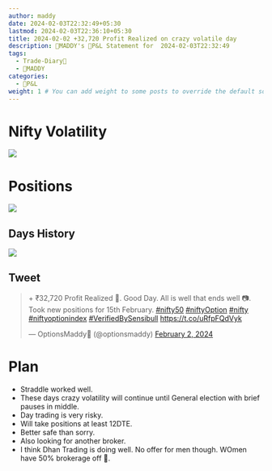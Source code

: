 ```yaml
---
author: maddy
date: 2024-02-03T22:32:49+05:30
lastmod: 2024-02-03T22:36:10+05:30
title: 2024-02-02 +32,720 Profit Realized on crazy volatile day
description: 🧔MADDY's 💸P&L Statement for  2024-02-03T22:32:49
tags:
  - Trade-Diary📗
  - 🧔MADDY
categories:
  - 💸P&L
weight: 1 # You can add weight to some posts to override the default sorting (date descending)
---
```


# Nifty Volatility

![](https://i.imgur.com/FnlN4ie.png)

# Positions

![](https://i.imgur.com/YcrzOmK.png)

## Days History

![](https://i.imgur.com/42OU2Mu.png)

## Tweet

<blockquote class="twitter-tweet"><p lang="en" dir="ltr">+ ₹32,720 Profit Realized 🙂. Good Day. All is well that ends well 📷. Took new positions for 15th February. <a href="https://twitter.com/hashtag/nifty50?src=hash&amp;ref_src=twsrc%5Etfw">#nifty50</a> <a href="https://twitter.com/hashtag/niftyOption?src=hash&amp;ref_src=twsrc%5Etfw">#niftyOption</a> <a href="https://twitter.com/hashtag/nifty?src=hash&amp;ref_src=twsrc%5Etfw">#nifty</a> <a href="https://twitter.com/hashtag/niftyoptionindex?src=hash&amp;ref_src=twsrc%5Etfw">#niftyoptionindex</a> <a href="https://twitter.com/hashtag/VerifiedBySensibull?src=hash&amp;ref_src=twsrc%5Etfw">#VerifiedBySensibull</a> <a href="https://t.co/uRfpFQdVyk">https://t.co/uRfpFQdVyk</a></p>&mdash; OptionsMaddy🍥 (@optionsmaddy) <a href="https://twitter.com/optionsmaddy/status/1753358808859148309?ref_src=twsrc%5Etfw">February 2, 2024</a></blockquote> <script async src="https://platform.twitter.com/widgets.js" charset="utf-8"></script>

# Plan

- Straddle worked well.
- These days crazy volatility will continue until General election with brief pauses in middle.
- Day trading is very risky.
- Will take positions at least 12DTE.
- Better safe than sorry.
- Also looking for another broker.
- I think Dhan Trading is doing well. No offer for men though. WOmen have 50% brokerage off 😤.
